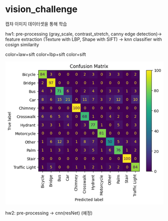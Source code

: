 # vision_challenge


캡챠 이미지 데이터셋을 통해 학습

hw1: pre-processing (gray_scale, contrast_stretch, canny edge detection)-> feature extraction (Texture with LBP, Shape with SIFT) -> knn classifier with cosign similarity

color+law+sift
color+lbp+sift
color+sift


<img src="https://github.com/youngbin0417/vision_challenge/blob/main/result.png">


hw2: pre-processing -> cnn(resNet) (예정)
